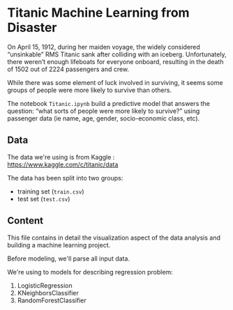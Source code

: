 # Titanic Machine Learning from Disaster

On April 15, 1912, during her maiden voyage, the widely considered “unsinkable” RMS Titanic sank after colliding with an iceberg. Unfortunately, there weren’t enough lifeboats for everyone onboard, resulting in the death of 1502 out of 2224 passengers and crew.

While there was some element of luck involved in surviving, it seems some groups of people were more likely to survive than others.

The notebook `Titanic.ipynb` build a predictive model that answers the question: “what sorts of people were more likely to survive?” using passenger data (ie name, age, gender, socio-economic class, etc).

## Data

The data we're using is from Kaggle : https://www.kaggle.com/c/titanic/data

The data has been split into two groups:

* training set (`train.csv`)
* test set (`test.csv`)

## Content

This file contains in detail the visualization aspect of the data analysis and building a machine learning project.

Before modeling, we'll parse all input data.

We're using to models for describing regression problem:

1. LogisticRegression
2. KNeighborsClassifier
3. RandomForestClassifier


